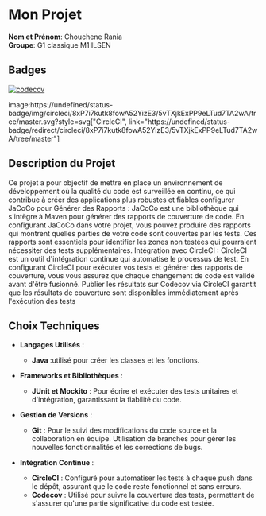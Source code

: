 # Mon Projet

**Nom et Prénom**: Chouchene Rania  
**Groupe**: G1 classique M1 ILSEN 

## Badges
[![codecov](https://codecov.io/github/Rania2245/ceri-m1-techniques-de-test/graph/badge.svg?token=OGF8K4SKOT)](https://codecov.io/github/Rania2245/ceri-m1-techniques-de-test) 


image:https://undefined/status-badge/img/circleci/8xP7i7kutk8fowA52YizE3/5vTXjkExPP9eLTud7TA2wA/tree/master.svg?style=svg["CircleCI", link="https://undefined/status-badge/redirect/circleci/8xP7i7kutk8fowA52YizE3/5vTXjkExPP9eLTud7TA2wA/tree/master"]

## Description du Projet

Ce projet a pour objectif de mettre en place un environnement de développement où la qualité du code est surveillée en continu, ce qui contribue à créer des applications plus robustes et fiables
configurer JaCoCo pour Générer des Rapports :
JaCoCo est une bibliothèque qui s'intègre à Maven pour générer des rapports de couverture de code. En configurant JaCoCo dans votre projet, vous pouvez produire des rapports qui montrent quelles parties de votre code sont couvertes par les tests. Ces rapports sont essentiels pour identifier les zones non testées qui pourraient nécessiter des tests supplémentaires.
Intégration avec CircleCI :
CircleCI est un outil d'intégration continue qui automatise le processus de test. En configurant CircleCI pour exécuter vos tests et générer des rapports de couverture, vous vous assurez que chaque changement de code est validé avant d'être fusionné. Publier les résultats sur Codecov via CircleCI garantit que les résultats de couverture sont disponibles immédiatement après l'exécution des tests


## Choix Techniques

- **Langages Utilisés** : 
  - **Java** :utilisé pour créer les classes et les fonctions.
 
 

- **Frameworks et Bibliothèques** : 

  - **JUnit et Mockito** : Pour écrire et exécuter des tests unitaires et d'intégration, garantissant la fiabilité du code.

- **Gestion de Versions** : 
  - **Git** : Pour le suivi des modifications du code source et la collaboration en équipe. Utilisation de branches pour gérer les nouvelles fonctionnalités et les corrections de bugs.

- **Intégration Continue** : 
  - **CircleCI** : Configuré pour automatiser les tests à chaque push dans le dépôt, assurant que le code reste fonctionnel et sans erreurs.
  - **Codecov** : Utilisé pour suivre la couverture des tests, permettant de s'assurer qu'une partie significative du code est testée.
